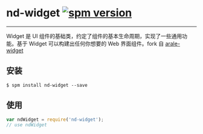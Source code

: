 # nd-widget [![spm version](http://spmjs.io/badge/nd-widget)](http://spmjs.io/package/nd-widget)

---

Widget 是 UI 组件的基础类，约定了组件的基本生命周期，实现了一些通用功能。基于 Widget 可以构建出任何你想要的 Web 界面组件。fork 自 [arale-widget](https://github.com/aralejs/widget)

## 安装

```
$ spm install nd-widget --save
```

## 使用

```js
var ndWidget = require('nd-widget');
// use ndWidget
```
